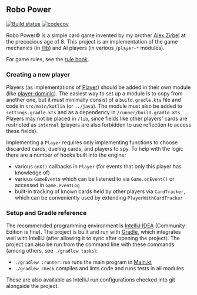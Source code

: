 ## Robo Power

[![Build status](https://github.com/dzirbel/robopower/workflows/Build/badge.svg)](https://github.com/dzirbel/robopower/actions/workflows/build.yml)
[![codecov](https://codecov.io/gh/dzirbel/robopower/branch/master/graph/badge.svg)](https://codecov.io/gh/dzirbel/robopower)

Robo Power© is a simple card game invented by my brother [Alex Zirbel](https://github.com/azirbel)
at the precocious age of 8. This project is an implementation of the game mechanics (in
[/lib](/lib)) and AI players (in various `/player-*` modules).

For game rules, see the [rule book](/rulebook.pdf).

### Creating a new player

Players (as implementations of [Player](/lib/src/main/kotlin/com/dzirbel/robopower/Player.kt))
should be added in their own module (like [player-dominic](/player-dominic)). The easiest way to
set up a module is to copy from another one, but it must minimally consist of a `build.gradle.kts`
file and code in `src/main/kotlin` (or `../java`). The module must also be added to
`settings.gradle.kts` and as a dependency in `/runner/build.gradle.kts`. Players may not be placed
in `/lib`, since fields like other players' cards are restricted as `internal` (players are also
forbidden to use reflection to access these fields).

Implementing a `Player` requires only implementing functions to choose discarded cards, dueling
cards, and players to spy. To help with the logic there are a number of hooks built into the engine:
- various `onX()` callbacks in `Player` (for events that only this player has knowledge of)
- various `GameEvent`s which can be listened to via `Game.onEvent()` or accessed in `Game.eventLog`
- built-in tracking of known cards held by other players via `CardTracker`, which can be 
  conveniently used by extending `PlayerWithCardTracker`

### Setup and Gradle reference

The recommended programming environment is [IntelliJ IDEA](https://www.jetbrains.com/idea/)
(Community Edition is fine). The project is built and run with [Gradle](https://gradle.org/), which
integrates well with IntelliJ (after allowing it to sync after opening the project). The project can
also be run from the command line with these commands (among others, see `./gradlew tasks`):
- `./gradlew :runner:run` runs the main program in [Main.kt](/runner/src/main/kotlin/com/dzirbel/robopower/Main.kt)
- `./gradlew check` compiles and lints code and runs tests in all modules

These are also available as IntelliJ run configurations checked into git alongside the project.
